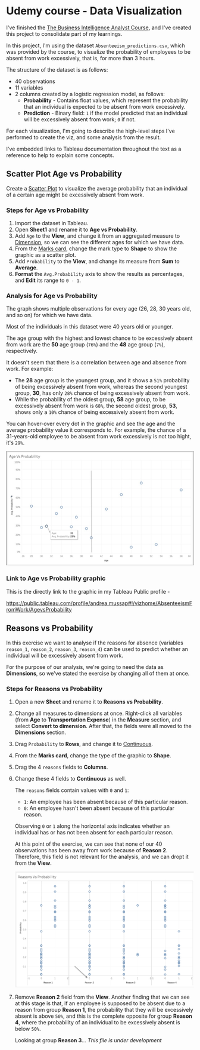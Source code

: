 # Udemy course - Data Visualization

I've finished the [The Business Intelligence Analyst Course](https://www.udemy.com/course/the-business-intelligence-analyst-course-2018/), and I've created this project to consolidate part of my learnings.

In this project, I'm using the dataset `Absenteeism_predictions.csv`, which was provided by the course, to visualize the probability of employees to be absent from work excessively, that is, for more than 3 hours.

The structure of the dataset is as follows:

* 40 observations
* 11 variables
* 2 columns created by a logistic regression model, as follows:
  * **Probability** - Contains float values, which represent the probability that an individual is expected to be absent from work excessively.
  * **Prediction** - Binary field: `1` if the model predicted that an individual will be excessively absent from work; `0` if not.

For each visualization, I'm going to describe the high-level steps I've performed to create the viz, and some analysis from the result.

I've embedded links to Tableau documentation throughout the text as a reference to help to explain some concepts.

## Scatter Plot Age vs Probability

Create a [Scatter Plot](https://help.tableau.com/current/pro/desktop/en-us/buildexamples_scatter.htm) to visualize the average probability that an individual of a certain age might be excessively absent from work.

### Steps for Age vs Probability

1. Import the dataset in Tableau.
2. Open **Sheet1** and rename it to **Age vs Probability**.
3. Add `Age` to the **View**, and change it from an aggregated measure to [Dimension](https://help.tableau.com/current/pro/desktop/en-us/datafields_typesandroles.htm), so we can see the different ages for which we have data.
4. From the [Marks card](https://help.tableau.com/current/pro/desktop/en-gb/buildmanual_shelves.htm#marks-card), change the mark type to **Shape** to show the graphic as a scatter plot.
5. Add `Probability` to the **View**, and change its measure from **Sum** to **Average**.
6. **Format** the `Avg.Probability` axis to show the results as percentages, and **Edit** its range to `0 - 1`.

### Analysis for Age vs Probability

The graph shows multiple observations for every age (26, 28, 30 years old, and so on) for which we have data.

Most of the individuals in this dataset were 40 years old or younger.

The age group with the highest and lowest chance to be excessively absent from work are the **50** age group (`76%`) and the **48** age group (`7%`), respectively.

It doesn't seem that there is a correlation between age and absence from work. For example:

* The **28** age group is the youngest group, and it shows a `51%` probability of being excessively absent from work, whereas the second youngest group, **30**, has only `28%` chance of being excessively absent from work.
* While the probability of the oldest group, **58** age group, to be excessively absent from work is `68%`, the second oldest group, **53**, shows only a `10%` chance of being excessively absent from work.

You can hover-over every dot in the graphic and see the age and the average probability value it corresponds to. For example, the chance of a 31-years-old employee to be absent from work excessively is not too hight, it's `29%`.

![Age vs Probability](/tableau_BIDA/images/ageprobability.png)

### Link to Age vs Probability graphic

This is the directly link to the graphic in my Tableau Public profile -

<https://public.tableau.com/profile/andrea.mussap#!/vizhome/AbsenteeismFromWork/AgevsProbability>

## Reasons vs Probability

In this exercise we want to analyse if the reasons for absence (variables `reason_1`, `reason_2`, `reason_3`, `reason_4`) can be used to predict whether an individual will be excessively absent from work.

For the purpose of our analysis, we're going to need the data as **Dimensions**, so we've stated the exercise by changing all of them at once.

### Steps for Reasons vs Probability

1. Open a new **Sheet** and rename it to **Reasons vs Probability**.
2. Change all measures to dimensions at once. Right-click all variables (from **Age** to **Transportation Expense**) in the **Measure** section, and select **Convert to dimension**. After that, the fields were all moved to the **Dimensions** section.
3. Drag `Probability` to **Rows**, and change it to [Continuous](https://help.tableau.com/current/pro/desktop/en-gb/datafields_typesandroles.htm#blue-versus-green-fields).
4. From the **Marks card**, change the type of the graphic to **Shape**.
5. Drag the 4 `reasons` fields to **Columns**.
6. Change these 4 fields to **Continuous** as well.

    The `reasons` fields contain values with `0` and `1`:

    * `1`: An employee has been absent because of this particular reason.
    * `0`: An employee hasn't been absent because of this particular reason.

    Observing `0` or `1` along the horizontal axis indicates whether an individual has or has not been absent for each particular reason.

    At this point of the exercise, we can see that none of our 40 observations has been away from work because of **Reason 2**. Therefore, this field is not relevant for the analysis, and we can dropt it from the **View**.

    ![Age vs Probability](/tableau_BIDA/images/reasonprobability_R2.png)
7. Remove **Reason 2** field from the **View**.
    Another finding that we can see at this stage is that, if an employee is supposed to be absent due to a reason from group **Reason 1**, the probability that they will be excessively absent is above `50%`, and this is the complete opposite for group **Reason 4**, where the probability of an individual to be excessively absent is below `50%`.

    Looking at group **Reason 3**...
*This file is under development*
